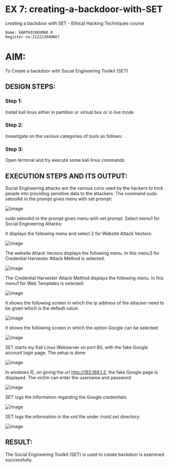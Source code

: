 # EX 7: creating-a-backdoor-with-SET
creating a backdoor with SET - Ethical Hacking Techniques course
```
Name: KARTHICKKUMAR R
Register no:212223040087
```
# AIM:
To Create a backdoor with Social Engineering Toolkit (SET)

## DESIGN STEPS:

### Step 1:

Install kali linux either in partition or virtual box or in live mode


### Step 2:

Investigate on the various categories of tools as follows:

### Step 3:

Open terminal and try execute some kali linux commands

## EXECUTION STEPS AND ITS OUTPUT:
Social Engineering attacks are the various cons used by the hackers to trick people into providing sensitive data to the attackers. 
The command sudo setoolkit in the prompt gives menu with set prompt:

![image](https://github.com/user-attachments/assets/8b1163f5-4886-4fed-b1ef-1420c1284a63)

sudo setoolkit in the prompt gives menu with set prompt. Select menu1 for Social Engineering Attacks:

It displays the following menu and select 2 for Website Attack Vectors:

![image](https://github.com/user-attachments/assets/951d4ecd-9b56-451f-bee9-034a13fd8c7d)

The website Attack Vectors displays the following menu. In this menu3 for Credential Harvester Attack Method is selected:

![image](https://github.com/user-attachments/assets/d9ddb284-4273-480e-acd5-9f0db1721f68)

The Credential Harvester Attack Method displays the following menu. In this menu1 for Web Templates is selected:

![image](https://github.com/user-attachments/assets/ed938469-4bf1-4b7c-92a9-a174b2d13812)

It shows the following screen in which the ip address of the attacker need to be given which is the default value:

![image](https://github.com/user-attachments/assets/daba866a-e2dc-40d4-a2db-d5761b6dd7aa)

It shows the following screen in which the option Google can be selected:

![image](https://github.com/user-attachments/assets/f9dfa4c7-41b4-408f-80a8-a721e3eb44c0)

SET starts my Kali Linux Webserver on port 80, with the fake Google account login page. The setup is done:

![image](https://github.com/user-attachments/assets/e6030ecb-cc39-4b45-b2fd-d2d2b1f62de5)

In windows IE, on giving the url http://192.168.1.2, the fake Google page is displayed. The victim can enter the username and password

![image](https://github.com/user-attachments/assets/c63824c8-d884-4fe5-802a-b0d772e063ac)

SET logs the information regarding the Google credentials:

![image](https://github.com/user-attachments/assets/6bc122bd-7651-437a-be18-a06b790eb797)

SET logs the information in the xml file under /root/.set directory:

![image](https://github.com/user-attachments/assets/eb860581-4b9f-4923-b762-13423fb56ee0)


## RESULT:
The Social Engineering Toolkit (SET) is used to create backdoor is  examined successfully.








